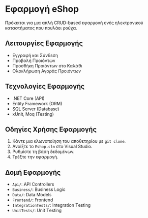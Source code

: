 # Εφαρμογή eShop

Πρόκειται για μια απλή CRUD-based εφαρμογή ενός ηλεκτρονικού καταστήματος που πουλάει ρούχα.

## Λειτουργίες Εφαρμογής
- Εγγραφή και Σύνδεση
- Προβολή Προιόντων
- Προσθήκη Προιόντων στο Καλάθι
- Ολοκλήρωση Αγοράς Προιόντων

## Τεχνολογίες Εφαρμογής
- .NET Core (API)
- Entity Framework (ORM)
- SQL Server (Database)
- xUnit, Moq (Testing)

## Οδηγίες Χρήσης Εφαρμογής
1. Κάντε μια κλωνοποίηση του αποθετηρίου με `git clone`.
2. Ανοίξτε το `Eshop.sln` στο Visual Studio.
3. Ρυθμίστε τη βάση δεδομένων.
4. Τρέξτε την εφαρμογή.

## Δομή Εφαρμογής
- `Api/`: API Controllers
- `Business/`: Business Logic
- `Data/`: Data Μodels
- `Frontend/`: Frontend
- `IntegrationTests/`: Integration Τesting
- `UnitTests/`: Unit Τesting